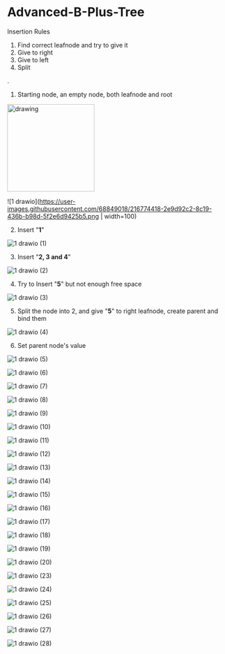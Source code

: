 # Advanced-B-Plus-Tree


Insertion Rules
1. Find correct leafnode and try to give it
2. Give to right
3. Give to left
4. Split

.

1. Starting node, an empty node, both leafnode and root

<img src="[drawing.jpg](https://user-images.githubusercontent.com/68849018/216774418-2e9d92c2-8c19-436b-b98d-5f2e6d9425b5.png)" alt="drawing" style="width:200px;"/>

![1 drawio](https://user-images.githubusercontent.com/68849018/216774418-2e9d92c2-8c19-436b-b98d-5f2e6d9425b5.png  | width=100)

2. Insert "**1**"

![1 drawio (1)](https://user-images.githubusercontent.com/68849018/216774496-827de561-6a72-4045-9031-d44a024203ff.png)

3. Insert "**2, 3 and 4**"

![1 drawio (2)](https://user-images.githubusercontent.com/68849018/216774497-1adfb4cc-de9c-4859-bedb-24109b1de8c3.png)

4. Try to Insert "**5**" but not enough free space

![1 drawio (3)](https://user-images.githubusercontent.com/68849018/216774499-b41b3e04-d521-4825-8ab4-8228ac0862d5.png)

5. Split the node into 2, and give "**5**" to right leafnode, create parent and bind them

![1 drawio (4)](https://user-images.githubusercontent.com/68849018/216774500-14937bad-bda4-4039-bdf7-e151279ef3cc.png)

6. Set parent node's value

![1 drawio (5)](https://user-images.githubusercontent.com/68849018/216774501-1455969c-cc2d-4964-bcc9-9bd3fe3c2c3f.png)

![1 drawio (6)](https://user-images.githubusercontent.com/68849018/216774503-90a9d6d8-d2ef-4f09-a11c-c18c50cc0440.png)

![1 drawio (7)](https://user-images.githubusercontent.com/68849018/216774505-e6e12775-c821-46ca-82f3-67d48a75dc6c.png)

![1 drawio (8)](https://user-images.githubusercontent.com/68849018/216774506-a4493e09-3b5e-4d6a-b8eb-91d23dbc2d70.png)

![1 drawio (9)](https://user-images.githubusercontent.com/68849018/216774509-c3f01496-c700-426a-a7b4-c540b216d404.png)

![1 drawio (10)](https://user-images.githubusercontent.com/68849018/216774510-dbdc340a-5433-494d-a4cf-f4f7f79dcbeb.png)

![1 drawio (11)](https://user-images.githubusercontent.com/68849018/216774511-f7074438-9f3c-42f4-84cb-ef2cf19ab7c5.png)

![1 drawio (12)](https://user-images.githubusercontent.com/68849018/216774435-253bae95-8401-476b-b37b-341ea33efb77.png)

![1 drawio (13)](https://user-images.githubusercontent.com/68849018/216774437-1501e7c3-ef04-4dbe-92ab-b2f0b8c14e36.png)

![1 drawio (14)](https://user-images.githubusercontent.com/68849018/216774438-f74d2924-af0b-4b30-bfd6-f6849c81f320.png)

![1 drawio (15)](https://user-images.githubusercontent.com/68849018/216774439-349fcff6-80c9-447d-b293-f412b8548d64.png)

![1 drawio (16)](https://user-images.githubusercontent.com/68849018/216774440-b934d852-2695-4718-8cab-c0761fd1a638.png)

![1 drawio (17)](https://user-images.githubusercontent.com/68849018/216774444-c03e8ee8-2688-43f7-8266-4199e7da1181.png)

![1 drawio (18)](https://user-images.githubusercontent.com/68849018/216774459-31877477-fd00-4d35-a7b0-731478a038ac.png)

![1 drawio (19)](https://user-images.githubusercontent.com/68849018/216774476-c499d9b8-0dc4-460c-8c8e-7d79e9e88083.png)

![1 drawio (20)](https://user-images.githubusercontent.com/68849018/216774483-891d7a4c-1f1c-415f-b184-2aa92b4b3cad.png)

![1 drawio (23)](https://user-images.githubusercontent.com/68849018/216774488-b98db99c-f3a2-4275-ba8c-5b5d199c2c2f.png)

![1 drawio (24)](https://user-images.githubusercontent.com/68849018/216774491-e7c6f91b-f55c-4bfc-b3e8-9ad2007ce432.png)

![1 drawio (25)](https://user-images.githubusercontent.com/68849018/216774492-af7d1fa4-871c-48cf-a9c1-f5f21e2d9951.png)

![1 drawio (26)](https://user-images.githubusercontent.com/68849018/216774493-7de4b8b7-0ab7-4c77-b882-e9de6a8b0fb5.png)

![1 drawio (27)](https://user-images.githubusercontent.com/68849018/216774494-5454a2e2-f827-4934-bc6b-8f75af2db1ca.png)

![1 drawio (28)](https://user-images.githubusercontent.com/68849018/216774495-b2f6d0f3-ea0d-44d6-ada9-c2fa2fcd3637.png)

